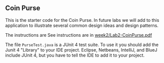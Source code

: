 ## Coin Purse

This is the starter code for the Coin Purse.
In future labs we will add to this application
to illustrate several common design ideas and design patterns.

The instructions are See instructions are in [week2/Lab2-CoinPurse.pdf](https://skeoop.github.io/week2/Lab2-CoinPurse.pdf)

The file `PurseTest.java` is a JUnit 4 test suite.
To use it you should add the Junit 4 "Library" to your IDE project.
Eclipse, Netbeans, IntelliJ, and BlueJ include JUnit 4,
but you have to tell the IDE to add it to your project.


